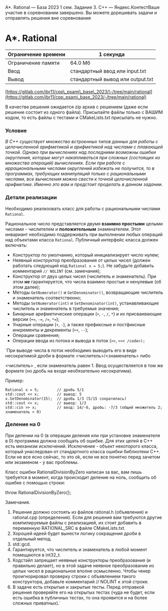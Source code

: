  A\*. Rational — База 2023 1 сем. Задание 3\. C\+\+ — Яндекс.КонтестВаше участие в соревновании завершено. Вы можете дорешивать задачи и отправлять решения вне соревнования


A\*. Rational
=============




| Ограничение времени | 1 секунда |
| --- | --- |
| Ограничение памяти | 64\.0 Мб |
| Ввод | стандартный ввод или input.txt |
| Вывод | стандартный вывод или output.txt |






[https://gitlab.com/ibr11/cpp\_psami\_base\_2023/\-/tree/main/rational](https://gitlab.com/ibr11/cpp_psami_base_2023/-/tree/main/rational)


В качестве решения ожидается zip архив с решением (даже если решение состоит из одного файла). Присылайте файлы только с ВАШИМ кодом, то есть файлы с тестами и CMakeLists.txt присылать не нужно.


### Условие


*В C\+\+ существует множество встроенных типов данных для работы с целочисленной арифметикой и арифметикой над числами с
 плавающей точкой. Однако при вычислениях над последними возможны ошибки округления, которые могут накапливаться при
 сложных (состоящих из множества операций) вычислениях. Если при работе с иррациональными числами округлений избежать не
 получится, то в программах, требующих манипуляций только с рациональными числами, все вычисления можно свести к точной
 целочисленной арифметике. Именно это вам и предстоит проделать в данном задании.*


### Детали реализации


Необходимо реализовать класс для работы с рациональными числами `Rational`. 


Рациональное число представляется двумя **взаимно простыми** целыми числами \- числителем и **положительным**
 знаменателем. Этот инвариант необходимо поддерживать при выполнении любых операций над объектами класса `Rational`.
 Публичный интерфейс класса должен включать:


* Конструктор по умолчанию, который инициализирует число нулем;
* Неявный конструктор преобразования от целых чисел (должен работать следующий код `Rational x = 5;`). Не забудьте
 добавить комментарий `// NOLINT` (см. замечания);
* Конструктор от двух целых чисел (числитель и знаменатель). При этом **не** гарантируется, что числа взаимно простые и
 ненулевые (об этом далее);
* Методы `GetNumerator()` и `GetDenominator()`, возвращающие числитель и знаменатель соответственно;
* Методы `SetNumerator(int)` и `SetDenominator(int)`, устанавливающие числитель и знаменатель в требуемые значения;
* Бинарные арифметические операции (`+`, `-`, `/`, `*`) и их присваивающие версии (`+=`, `-=`, `/=`, `*=`);
* Унарные операции (`+`, `-`), а также префиксные и постфиксные инкременты и декременты (`++`, `--`);
* Операции сравнения;
* Операции ввода из потока и вывода в поток (`>>`, `<<< /code>);`

`При выводе числа в поток необходимо выводить его в виде несократимой дроби в формате 
 <числитель>/<знаменатель>
  либо
 
 <числитель>
 , если знаменатель равен 1. Ввод осуществляется в том же формате (но дробь на входе необязательно
 несократима).
 


Пример:




```
Rational x = 5;        // дробь 5/1
std::cout << x;        // вывод: 5
x.SetDenominator(15);  // дробь 1/3 (5/15 сократилась)
std::cout << x;        // вывод: 1/3
std::cin >> x;         // ввод: 14/-6, дробь: -7/3 (общий множитель 2; знаменатель > 0)
```


### Деление на 0


При делении на 0 (в операции деления или при установке знаменателя в 0) программа должна сообщать об ошибке. Для этих
 целей в C++ есть механизм исключений. Исключение - объект некоторого класса, который унаследован от стандартного
 класса ошибки библиотеки C++. Если не все ясно сейчас, то это ok, если не все понятно перед зачетом или экзаменом - у
 вас проблемы.


Класс ошибки RationalDivisionByZero написан за вас, вам лишь требуется в момент, когда происходит деление на ноль,
 сообщить об ошибке с помощью строки:
 
 throw RationalDivisionByZero{};
 



Замечания.


1. Решение должно состоять из файлов rational.h (объявления) и rational.cpp (определения). Если для решения вам
 требуются другие компилируемые файлы с реализацией, их стоит добавить в переменную RATIONAL_SRC в файле
 CMakeLists.txt.
2. Хорошей идеей будет вынести логику сокращения дроби в отдельный метод.
3. std::gcd.
4. Гарантируется, что числитель и знаменатель в любой момент помещаются в int32_t.
5. Кодстайл запрещает неявные конструкторы преобразования (и правильно делает), но в этой задаче неявное преобразование
 из целых чисел в рациональное вполне осмысленно. Чтобы чекер проигнорировал проверку строки с объявлением такого
 конструктора, добавьте комментарий // NOLINT к этой строке.
6. В задаче есть открытые и закрытые тесты. Перед отправкой решения проверяйте его на открытых тестах (чуда не будет,
 если есть ошибка в публичных тестах, то она проявится и на более сложных приватных).`